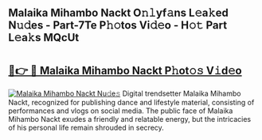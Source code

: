 ## Malaika Mihambo Nackt O𝚗𝚕yf𝚊ns L𝚎a𝚔ed N𝚞𝚍es - Part-7Te P𝚑𝚘tos Vi𝚍𝚎o - H𝚘𝚝 Part L𝚎a𝚔s MQcUt

# <h2><a href="http://kf7u9f.oniu.top/?m=Malaika+Mihambo+Nackt">🔗👉 🔴 Malaika Mihambo Nackt P𝚑ot𝚘𝚜 V𝚒d𝚎o</a></h2>

[![Malaika Mihambo Nackt Nu𝚍e𝚜](https://i.imgur.com/0qMVB7G.gif)](http://kf7u9f.oniu.top/?m=Malaika+Mihambo+Nackt)
Digital trendsetter Malaika Mihambo Nackt, recognized for publishing dance and lifestyle material, consisting of performances and vlogs on social media. The public face of Malaika Mihambo Nackt exudes a friendly and relatable energy, but the intricacies of his personal life remain shrouded in secrecy.  

